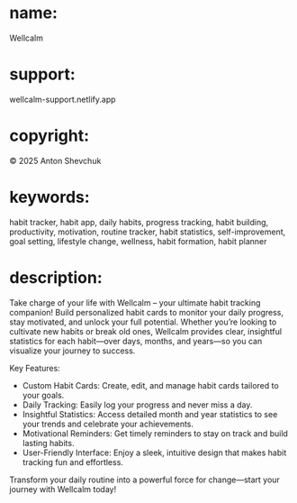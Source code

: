 # name:

Wellcalm

# support:

wellcalm-support.netlify.app

# copyright:

© 2025 Anton Shevchuk

# keywords:

habit tracker, habit app, daily habits, progress tracking, habit building, productivity, motivation, routine tracker, habit statistics, self-improvement, goal setting, lifestyle change, wellness, habit formation, habit planner

# description:

Take charge of your life with Wellcalm – your ultimate habit tracking companion! Build personalized habit cards to monitor your daily progress, stay motivated, and unlock your full potential. Whether you’re looking to cultivate new habits or break old ones, Wellcalm provides clear, insightful statistics for each habit—over days, months, and years—so you can visualize your journey to success.

Key Features:

- Custom Habit Cards: Create, edit, and manage habit cards tailored to your goals.
- Daily Tracking: Easily log your progress and never miss a day.
- Insightful Statistics: Access detailed month and year statistics to see your trends and celebrate your achievements.
- Motivational Reminders: Get timely reminders to stay on track and build lasting habits.
- User-Friendly Interface: Enjoy a sleek, intuitive design that makes habit tracking fun and effortless.

Transform your daily routine into a powerful force for change—start your journey with Wellcalm today!
